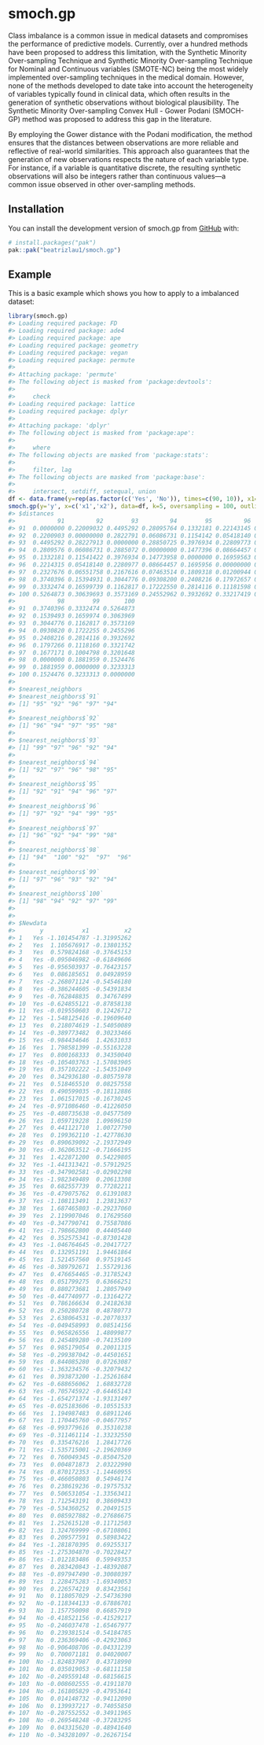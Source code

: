
<!-- README.md is generated from README.Rmd. Please edit that file -->

# smoch.gp

<!-- badges: start -->
<!-- badges: end -->

Class imbalance is a common issue in medical datasets and compromises
the performance of predictive models. Currently, over a hundred methods
have been proposed to address this limitation, with the Synthetic
Minority Over-sampling Technique and Synthetic Minority Over-sampling
Technique for Nominal and Continuous variables (SMOTE-NC) being the most
widely implemented over-sampling techniques in the medical domain.
However, none of the methods developed to date take into account the
heterogeneity of variables typically found in clinical data, which often
results in the generation of synthetic observations without biological
plausibility. The Synthetic Minority Over-sampling Convex Hull - Gower
Podani (SMOCH-GP) method was proposed to address this gap in the
literature.

By employing the Gower distance with the Podani modification, the method
ensures that the distances between observations are more reliable and
reflective of real-world similarities. This approach also guarantees
that the generation of new observations respects the nature of each
variable type. For instance, if a variable is quantitative discrete, the
resulting synthetic observations will also be integers rather than
continuous values—a common issue observed in other over-sampling
methods.

## Installation

You can install the development version of smoch.gp from
[GitHub](https://github.com/) with:

``` r
# install.packages("pak")
pak::pak("beatrizlau1/smoch.gp")
```

## Example

This is a basic example which shows you how to apply to a imbalanced
dataset:

``` r
library(smoch.gp)
#> Loading required package: FD
#> Loading required package: ade4
#> Loading required package: ape
#> Loading required package: geometry
#> Loading required package: vegan
#> Loading required package: permute
#> 
#> Attaching package: 'permute'
#> The following object is masked from 'package:devtools':
#> 
#>     check
#> Loading required package: lattice
#> Loading required package: dplyr
#> 
#> Attaching package: 'dplyr'
#> The following object is masked from 'package:ape':
#> 
#>     where
#> The following objects are masked from 'package:stats':
#> 
#>     filter, lag
#> The following objects are masked from 'package:base':
#> 
#>     intersect, setdiff, setequal, union
df <- data.frame(y=rep(as.factor(c('Yes', 'No')), times=c(90, 10)), x1=rnorm(100), x2=rnorm(100))
smoch.gp(y='y', x=c('x1','x2'), data=df, k=5, oversampling = 100, outlier = F)
#> $distances
#>            91         92        93         94        95         96         97
#> 91  0.0000000 0.22009032 0.4495292 0.28095764 0.1332181 0.22143145 0.23276762
#> 92  0.2200903 0.00000000 0.2822791 0.06086731 0.1154142 0.05418140 0.06551758
#> 93  0.4495292 0.28227913 0.0000000 0.28850725 0.3976934 0.22809773 0.21676156
#> 94  0.2809576 0.06086731 0.2885072 0.00000000 0.1477396 0.08664457 0.07463514
#> 95  0.1332181 0.11541422 0.3976934 0.14773958 0.0000000 0.16959563 0.18093180
#> 96  0.2214315 0.05418140 0.2280977 0.08664457 0.1695956 0.00000000 0.01200944
#> 97  0.2327676 0.06551758 0.2167616 0.07463514 0.1809318 0.01200944 0.00000000
#> 98  0.3740396 0.15394931 0.3044776 0.09308200 0.2408216 0.17972657 0.16771714
#> 99  0.3332474 0.16599739 0.1162817 0.17222550 0.2814116 0.11181598 0.10047981
#> 100 0.5264873 0.30639693 0.3573169 0.24552962 0.3932692 0.33217419 0.32016476
#>            98        99       100
#> 91  0.3740396 0.3332474 0.5264873
#> 92  0.1539493 0.1659974 0.3063969
#> 93  0.3044776 0.1162817 0.3573169
#> 94  0.0930820 0.1722255 0.2455296
#> 95  0.2408216 0.2814116 0.3932692
#> 96  0.1797266 0.1118160 0.3321742
#> 97  0.1677171 0.1004798 0.3201648
#> 98  0.0000000 0.1881959 0.1524476
#> 99  0.1881959 0.0000000 0.3233313
#> 100 0.1524476 0.3233313 0.0000000
#> 
#> $nearest_neighbors
#> $nearest_neighbors$`91`
#> [1] "95" "92" "96" "97" "94"
#> 
#> $nearest_neighbors$`92`
#> [1] "96" "94" "97" "95" "98"
#> 
#> $nearest_neighbors$`93`
#> [1] "99" "97" "96" "92" "94"
#> 
#> $nearest_neighbors$`94`
#> [1] "92" "97" "96" "98" "95"
#> 
#> $nearest_neighbors$`95`
#> [1] "92" "91" "94" "96" "97"
#> 
#> $nearest_neighbors$`96`
#> [1] "97" "92" "94" "99" "95"
#> 
#> $nearest_neighbors$`97`
#> [1] "96" "92" "94" "99" "98"
#> 
#> $nearest_neighbors$`98`
#> [1] "94"  "100" "92"  "97"  "96" 
#> 
#> $nearest_neighbors$`99`
#> [1] "97" "96" "93" "92" "94"
#> 
#> $nearest_neighbors$`100`
#> [1] "98" "94" "92" "97" "99"
#> 
#> 
#> $Newdata
#>       y           x1          x2
#> 1   Yes -1.101454787 -1.31995262
#> 2   Yes  1.105676917 -0.13801352
#> 3   Yes  0.579824168 -0.37645153
#> 4   Yes -0.095046982 -0.61849606
#> 5   Yes -0.956503937 -0.76423157
#> 6   Yes  0.086185651  0.04928959
#> 7   Yes -2.268071124 -0.54546180
#> 8   Yes -0.386244605 -0.54391834
#> 9   Yes -0.762848835  0.34767499
#> 10  Yes -0.624855121 -0.87858138
#> 11  Yes -0.019550603  0.12426712
#> 12  Yes -1.548125416 -0.19609640
#> 13  Yes  0.218074619 -1.54050089
#> 14  Yes -0.389773482  0.30233466
#> 15  Yes -0.984434646  1.42631033
#> 16  Yes  1.798581399 -0.55163228
#> 17  Yes  0.800168333  0.34350040
#> 18  Yes -0.105403763 -1.57083905
#> 19  Yes  0.357102222 -1.54351049
#> 20  Yes  0.342936180 -0.80575978
#> 21  Yes  0.518465510  0.08257558
#> 22  Yes  0.490599035 -0.18112886
#> 23  Yes  1.061517015 -0.16730245
#> 24  Yes -0.971086460 -0.41226050
#> 25  Yes -0.480735638 -0.04577509
#> 26  Yes  1.059719228  1.09696150
#> 27  Yes  0.441121710  1.00727790
#> 28  Yes  0.199362110 -1.42778630
#> 29  Yes  0.890639092 -2.19372949
#> 30  Yes -0.362063512 -0.71666195
#> 31  Yes  1.422871200  0.54229805
#> 32  Yes -1.441313421 -0.57912925
#> 33  Yes -0.347902581 -0.02902298
#> 34  Yes -1.982349489  0.20613308
#> 35  Yes  0.682557739  0.77282211
#> 36  Yes -0.479075762  0.61391083
#> 37  Yes -1.108113491  1.23813637
#> 38  Yes  1.687465803 -0.29237060
#> 39  Yes  2.119907046  0.17629560
#> 40  Yes -0.347790741  0.75587086
#> 41  Yes -1.798662800  0.44405440
#> 42  Yes  0.352575341 -0.87301428
#> 43  Yes -1.046764645 -0.20417727
#> 44  Yes  0.132951191  1.94461864
#> 45  Yes  1.521457560  0.97519145
#> 46  Yes -0.389792671  1.55729136
#> 47  Yes  0.476654465 -0.31785243
#> 48  Yes  0.051799275  0.63666251
#> 49  Yes  0.880273681  1.28057949
#> 50  Yes -0.447740977 -0.13164272
#> 51  Yes  0.786166634  0.24182638
#> 52  Yes  0.250280728  0.48780773
#> 53  Yes  2.638064531 -0.20770337
#> 54  Yes -0.049458993  0.08514156
#> 55  Yes  0.965826556  1.48099877
#> 56  Yes  0.245489280 -0.74135109
#> 57  Yes  0.985179054  0.20011315
#> 58  Yes -0.299387042 -0.44501651
#> 59  Yes  0.844085280  0.07263087
#> 60  Yes -1.363234576 -0.32079432
#> 61  Yes  0.393873200 -1.25261684
#> 62  Yes -0.688656062  1.68832728
#> 63  Yes -0.705745922 -0.64465143
#> 64  Yes -1.654271374 -1.93131497
#> 65  Yes -0.025183606 -0.10551533
#> 66  Yes  1.194987483  0.68911246
#> 67  Yes  1.170445760 -0.04677957
#> 68  Yes -0.993779616  0.35310238
#> 69  Yes -0.311461114 -1.33232550
#> 70  Yes  0.335476216  1.28417726
#> 71  Yes -1.535715001 -2.19620369
#> 72  Yes  0.760049345 -0.85047520
#> 73  Yes  0.004871873  2.03222990
#> 74  Yes  0.870172353 -1.14460955
#> 75  Yes -0.466050803  0.54946174
#> 76  Yes  0.238619236 -0.19757532
#> 77  Yes  0.506531054 -1.33563411
#> 78  Yes  1.712543191  0.38609433
#> 79  Yes -0.534360252  0.20491515
#> 80  Yes  0.085927882 -0.27686675
#> 81  Yes  1.252615128 -0.11712503
#> 82  Yes  1.324769999 -0.67108061
#> 83  Yes  0.209577591  0.58983422
#> 84  Yes -1.281870395  0.69255317
#> 85  Yes -1.275304870 -0.70228427
#> 86  Yes -1.012183486  0.59949353
#> 87  Yes  0.283420843 -1.48392087
#> 88  Yes -0.897947490 -0.30080397
#> 89  Yes  1.228475283 -1.69340053
#> 90  Yes  0.226574219  0.83423561
#> 91   No  0.118057029 -2.54736390
#> 92   No -0.118344133 -0.67886701
#> 93   No  1.157750098  0.66857919
#> 94   No -0.418521156 -0.41529217
#> 95   No -0.246037478 -1.65467977
#> 96   No  0.239381514 -0.54184785
#> 97   No  0.236369406 -0.42923063
#> 98   No -0.906408706 -0.04331239
#> 99   No  0.700071181  0.04020007
#> 100  No -1.824837987  0.43718990
#> 101  No  0.035019053 -0.68111158
#> 102  No -0.249559148 -0.68156615
#> 103  No -0.008602555 -0.41911870
#> 104  No -0.161805829 -0.47953641
#> 105  No  0.014148732 -0.94112090
#> 106  No  0.139937217 -0.74055850
#> 107  No -0.287552552 -0.34911965
#> 108  No -0.269548248 -0.37283295
#> 109  No  0.043315620 -0.48941640
#> 110  No -0.343281097 -0.26267154
```
